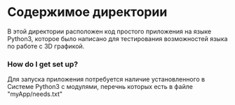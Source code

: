 # Содержимое директории #

В этой директории расположен код простого приложения на языке Python3, которое было написано для тестирования возможностей языка по работе с 3D графикой.

### How do I get set up? ###

Для запуска приложения потребуется наличие установленного в Системе Python3 с
модулями, перечнь которых есть в файле "myApp/needs.txt"

